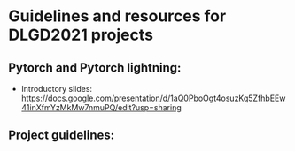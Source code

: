 # Guidelines and resources for DLGD2021 projects

## Pytorch and Pytorch lightning:
- Introductory slides: https://docs.google.com/presentation/d/1aQ0PboOgt4osuzKq5ZfhbEEw41inXfmYzMkMw7nmuPQ/edit?usp=sharing

## Project guidelines: 
